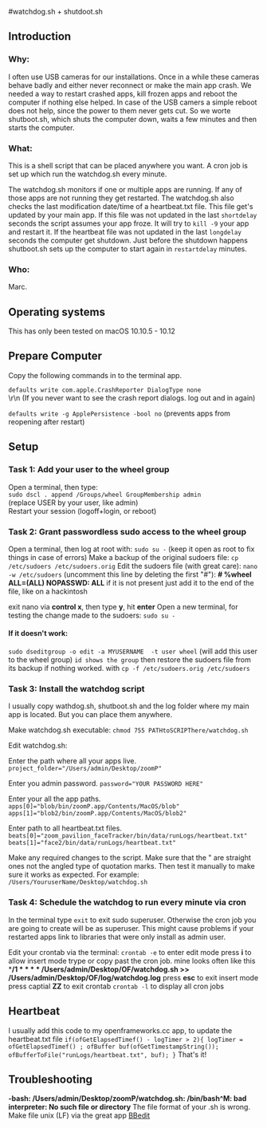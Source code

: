 #watchdog.sh + shutdoot.sh

## Introduction
### Why:
I often use USB cameras for our installations. Once in a while these cameras behave badly and either never reconnect or make the main app crash. We needed a way to restart crashed apps, kill frozen apps and reboot the computer if nothing else helped.
In case of the USB camers a simple reboot does not help, since the power to them never gets cut. So we worte shutboot.sh, which shuts the computer down, waits a few minutes and then starts the computer.

### What:
This is a shell script that can be placed anywhere you want.
A cron job is set up which run the watchdog.sh every minute.

The watchdog.sh monitors if one or multiple apps are running.
If any of those apps are not running they get restarted.
The watchdog.sh also checks the last modification date/time of a heartbeat.txt file. This file get's updated by your main app. If this file was not updated in the last `shortdelay` seconds  the script assumes your app froze. It will try to `kill -9` your app and restart it.
If the heartbeat file was not updated in the last `longdelay` seconds the computer get shutdown. Just before the shutdown happens shutboot.sh sets up the computer to start again in `restartdelay` minutes.

### Who:
Marc.

## Operating systems
This has only been tested on macOS 10.10.5 - 10.12

## Prepare Computer
Copy the following commands in to the terminal app.

`defaults write com.apple.CrashReporter DialogType none`<br>\r\n
(If you never want to see the crash report dialogs. log out and in again)

`defaults write -g ApplePersistence -bool no`
(prevents apps from reopening after restart)

## Setup
### Task 1: Add your user to the wheel group
Open a terminal, then type:<br />
`sudo dscl . append /Groups/wheel GroupMembership admin`  
(replace USER by your user, like admin)<br />
Restart your session (logoff+login, or reboot)

### Task 2: Grant passwordless sudo access to the wheel group
Open a terminal, then log at root with: `sudo su -`
(keep it open as root to fix things in case of errors)
Make a backup of the original sudoers file:
`cp /etc/sudoers /etc/sudoers.orig`
Edit the sudoers file (with great care):
`nano -w /etc/sudoers`
(uncomment this line by deleting the first "#"):
**# %wheel ALL=(ALL) NOPASSWD: ALL**
if it is not present just add it to the end of the file, like on a hackintosh

exit nano via **control x**, then type **y**, hit **enter**
Open a new terminal, for testing the change made to the sudoers:
`sudo su -`

#### If it doesn't work:
`sudo dseditgroup -o edit -a MYUSERNAME  -t user wheel`
(will add this user to the wheel group)
`id shows the group`
then restore the sudoers file from its backup if nothing worked.
with `cp -f /etc/sudoers.orig /etc/sudoers`

### Task 3: Install the watchdog script
I usually copy wathdog.sh, shutboot.sh and the log folder where my main app is located.
But you can place them anywhere.

Make watchdog.sh executable:
`chmod 755 PATHtoSCRIPThere/watchdog.sh`

Edit watchdog.sh:

Enter the path where all your apps live.
`project_folder="/Users/admin/Desktop/zoomP"`

Enter you admin password.
`password="YOUR PASSWORD HERE"`

Enter your all the app paths.
`apps[0]="blob/bin/zoomP.app/Contents/MacOS/blob"`
`apps[1]="blob2/bin/zoomP.app/Contents/MacOS/blob2"`

Enter path to all heartbeat.txt files.
`beats[0]="zoom_pavilion_faceTracker/bin/data/runLogs/heartbeat.txt"`
`beats[1]="face2/bin/data/runLogs/heartbeat.txt"`

Make any required changes to the script.
Make sure that the " are straight ones not the angled type of quotation marks.
Then test it manually to make sure it works as expected. For example:
`/Users/YouruserName/Desktop/watchdog.sh`

### Task 4: Schedule the watchdog to run every minute via cron

In the terminal type `exit` to exit sudo superuser. Otherwise the cron job you are going to create will be as superuser. This might cause problems if your restarted apps link to libraries that were only install as admin user.

Edit your crontab via the terminal:
`crontab -e` to enter edit mode
press **i** to allow insert mode
trype or copy past the cron job.
mine looks often like this
***/1 * * * * /Users/admin/Desktop/OF/watchdog.sh >> /Users/admin/Desktop/OF/log/watchdog.log**
press **esc** to exit insert mode
press captial **ZZ** to exit crontab
`crontab -l` to display all cron jobs

## Heartbeat
I usually add this code to my openframeworks.cc app, to update the heartbeat.txt file
`
if(ofGetElapsedTimef() - logTimer > 2){
    logTimer = ofGetElapsedTimef() ;
    ofBuffer buf(ofGetTimestampString());
    ofBufferToFile("runLogs/heartbeat.txt", buf);
}
`
That's it!


## Troubleshooting
**-bash: /Users/admin/Desktop/zoomP/watchdog.sh: /bin/bash^M: bad interpreter: No such file or directory**
The file format of your .sh is wrong. Make file unix (LF) via the great app [BBedit](https://www.barebones.com/products/bbedit/)

